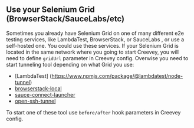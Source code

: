 ## Use your Selenium Grid (BrowserStack/SauceLabs/etc)

Sometimes you already have Selenium Grid on one of many different e2e testing services, like LambdaTest, BrowserStack, or SauceLabs , or use a self-hosted one. You could use these services. If your Selenium Grid is located in the same network where you going to start Creevey, you will need to define `gridUrl` parameter in Creevey config. Overwise you need to start tunneling tool depending on what Grid you use:

- [LambdaTest] (https://www.npmjs.com/package/@lambdatest/node-tunnel)
- [browserstack-local](https://www.npmjs.com/package/browserstack-local)
- [sauce-connect-launcher](https://www.npmjs.com/package/sauce-connect-launcher)
- [open-ssh-tunnel](https://www.npmjs.com/package/open-ssh-tunnel)

To start one of these tool use `before/after` hook parameters in Creevey config.
